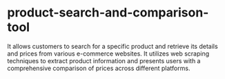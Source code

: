 # product-search-and-comparison-tool
It allows customers to search  for a specific product and retrieve its details and prices from various e-commerce websites.  It utilizes web scraping techniques to extract product information and presents users with  a comprehensive comparison of prices across different platforms.
